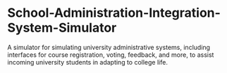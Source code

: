# School-Administration-Integration-System-Simulator
A simulator for simulating university administrative systems, including interfaces for course registration, voting, feedback, and more, to assist incoming university students in adapting to college life.
